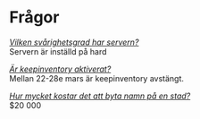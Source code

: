 # Frågor

<ins>*Vilken svårighetsgrad har servern?*</ins>  
Servern är inställd på hard

<ins>*Är keepinventory aktiverat?*</ins>  
Mellan 22-28e mars är keepinventory avstängt.

<ins>*Hur mycket kostar det att byta namn på en stad?*</ins>  
$20 000
